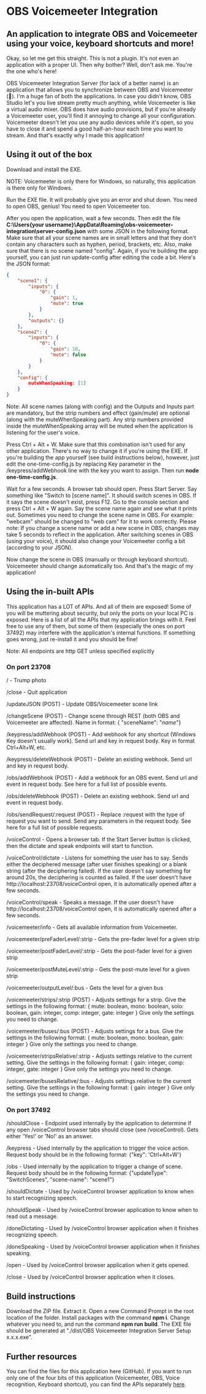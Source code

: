 # OBS Voicemeeter Integration
## An application to integrate OBS and Voicemeeter using your voice, keyboard shortcuts and more!

Okay, so let me get this straight. This is not a plugin. It's not even an application with a proper UI. Then why bother? Well, don't ask me. You're the one who's here!

OBS Voicemeeter Integration Server (for lack of a better name) is an application that allows you to synchronize between OBS and Voicemeeter (🤯). I'm a huge fan of both the applications. In case you didn't know, OBS Studio let's you live stream pretty much anything, while Voicemeeter is like a virtual audio mixer. OBS does have audio provisions, but if you're already a Voicemeeter user, you'll find it annoying to change all your configuration. Voicemeeter doesn't let you use any audio devices while it's open, so you have to close it and spend a good half-an-hour each time you want to stream. And that's exactly why I made this application!

## Using it out of the box

Download and install the EXE.

NOTE: Voicemeeter is only there for Windows, so naturally, this application is there only for Windows.

Run the EXE file. It will probably give you an error and shut down. You need to open OBS, genius! You need to open Voicemeeter too.

After you open the application, wait a few seconds. Then edit the file **C:\Users\{your username}\AppData\Roaming\obs-voicemeeter-integration\server-config.json** with some JSON in the following format. Make sure that all your scene names are in small letters and that they don't contain any characters such as hyphen, period, brackets, etc. Also, make sure that there is no scene named "config". Again, if you're building the app yourself, you can just run update-config after editing the code a bit. Here's the JSON format:

```json
{
    "scene1": {
        "inputs": {
            "0": {
                "gain": 1,
                "mute": true
            }
        },
        "outputs": {}
    },
    "scene2": {
        "inputs": {
            "0": {
                "gain": 10,
                "mute": false
            }
        }
    },
    "config": {
        muteWhenSpeaking: [1]
    }
}
```

Note: All scene names (along with config) and the Outputs and Inputs part are mandatory, but the strip numbers and effect (gain/mute) are optional (along with the muteWhenSpeaking part). Any strip numbers provided inside the muteWhenSpeaking array will be muted when the application is listening for the user's voice.

Press Ctrl + Alt + W. Make sure that this combination isn't used for any other application. There's no way to change it if you're using the EXE. If you're building the app yourself (see build instructions below), however, just edit the one-time-config.js by replacing Key parameter in the /keypress/addWebhook line with the key you want to assign. Then run **node one-time-config.js**.

Wait for a few seconds. A browser tab should open. Press Start Server. Say something like "Switch to [scene name]". It should switch scenes in OBS. If it says the scene doesn't exist, press F12. Go to the console section and press Ctrl + Alt + W again. Say the scene name again and see what it prints out. Sometimes you need to change the scene name in OBS. For example: "webcam" should be changed to "web cam" for it to work correctly. Please note: If you change a scene name or add a new scene in OBS, changes may take 5 seconds to reflect in the application. After switching scenes in OBS (using your voice), it should also change your Voicemeeter config a bit (according to your JSON).

Now change the scene in OBS (manually or through keyboard shortcut). Voicemeeter should change automatically too. And that's the magic of my application!

## Using the in-built APIs

This application has a LOT of APIs. And all of them are exposed! Some of you will be muttering about security, but only the ports on your local PC is exposed. Here is a list of all the APIs that my application brings with it. Feel free to use any of them, but some of them (especially the ones on port 37492) may interfere with the application's internal functions. If something goes wrong, just re-install it and you should be fine!

Note: All endpoints are http GET unless specified explicitly

### On port 23708

/ - Trump photo

/close - Quit application

/updateJSON (POST) - Update OBS/Voicemeeter scene link

/changeScene (POST) - Change scene through REST (both OBS and Voicemeeter are affected). Name in format: { "sceneName": "*name*"}

/keypress/addWebhook (POST) - Add webhook for any shortcut (Windows Key doesn't usually work). Send url and key in request body. Key in format Ctrl+Alt+W, etc.

/keypress/deleteWebhook (POST) - Delete an existing webhook. Send url and key in request body.

/obs/addWebhook (POST) - Add a webhook for an OBS event. Send url and event in request body. See here for a full list of possible events.

/obs/deleteWebhook (POST) - Delete an existing webhook. Send url and event in request body.

/obs/sendRequest/:request (POST) - Replace :request with the type of request you want to send. Send any parameters in the request body. See here for a full list of possible requests.

/voiceControl - Opens a browser tab. If the Start Server button is clicked, then the dictate and speak endpoints will start to function.

/voiceControl/dictate - Listens for something the user has to say. Sends either the deciphered message (after user finishes speaking) or a blank string (after the deciphering failed). If the user doesn't say something for around 20s, the deciphering is counted as failed. If the user doesn't have http://localhost:23708/voiceControl open, it is automatically opened after a few seconds.

/voiceControl/speak - Speaks a message. If the user doesn't have http://localhost:23708/voiceControl open, it is automatically opened after a few seconds.

/voicemeeter/info - Gets all available information from Voicemeeter.

/voicemeeter/preFaderLevel/:strip - Gets the pre-fader level for a given strip

/voicemeeter/postFaderLevel/:strip - Gets the post-fader level for a given strip

/voicemeeter/postMuteLevel/:strip - Gets the post-mute level for a given strip

/voicemeeter/outputLevel/:bus - Gets the level for a given bus

/voicemeeter/strips/:strip (POST) - Adjusts settings for a strip. Give the settings in the following format:
{ mute: boolean, mono: boolean, solo: boolean, gain: integer, comp: integer, gate: integer }
Give only the settings you need to change.

/voicemeeter/buses/:bus (POST) - Adjusts settings for a bus. Give the settings in the following format:
{ mute: boolean, mono: boolean, gain: integer }
Give only the settings you need to change.

/voicemeeter/stripsRelative/:strip - Adjusts settings relative to the current setting. Give the settings in the following format:
{ gain: integer, comp: integer, gate: integer }
Give only the settings you need to change.

/voicemeeter/busesRelative/:bus - Adjusts settings relative to the current setting. Give the settings in the following format:
{ gain: integer }
Give only the settings you need to change.

### On port 37492

/shouldClose - Endpoint used internally by the application to determine if any open /voiceControl browser tabs should close (see /voiceControl). Gets either 'Yes!' or 'No!' as an answer.

/keypress - Used internally by the application to trigger the voice action. Request body should be in the following format:
{"key": 'Ctrl+Alt+W'}

/obs - Used internally by the application to trigger a change of scene. Request body should be in the following format:
{"updateType": "SwitchScenes", "scene-name": "scene1"}

/shouldDictate - Used by /voiceControl browser application to know when to start recognizing speech.

/shouldSpeak - Used by /voiceControl browser application to know when to read out a message.

/doneDictating - Used by /voiceControl browser application when it finishes recognizing speech.

/doneSpeaking - Used by /voiceControl browser application when it finishes speaking.

/open - Used by /voiceControl browser application when it gets opened.

/close - Used by /voiceControl browser application when it closes.

## Build instructions

Download the ZIP file. Extract it. Open a new Command Prompt in the root location of the folder. Install packages with the command **npm i**. Change whatever you need to, and run the command **npm run build**. The EXE file should be generated at "./dist/OBS Voicemeeter Integration Server Setup x.x.x.exe".

## Further resources

You can find the files for this application here (GitHub). If you want to run only one of the four bits of this application (Voicemeeter, OBS, Voice recognition, Keyboard shortcut), you can find the APIs separately [here](https://github.com/Zo-Bro-23/obs-voicemeeter-integration-raw).
